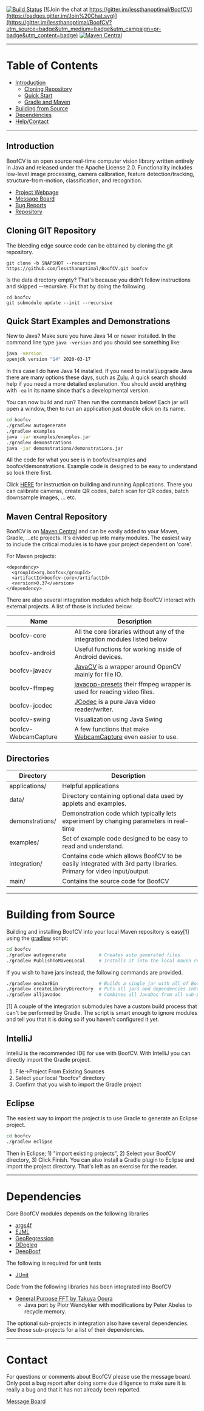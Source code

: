 [![Build Status](https://github.com/lessthanoptimal/BoofCV/actions/workflows/gradle.yml/badge.svg)](https://github.com/lessthanoptimal/BoofCV/actions/workflows/gradle.yml)
[![Join the chat at https://gitter.im/lessthanoptimal/BoofCV](https://badges.gitter.im/Join%20Chat.svg)](https://gitter.im/lessthanoptimal/BoofCV?utm_source=badge&utm_medium=badge&utm_campaign=pr-badge&utm_content=badge)
[![Maven Central](https://img.shields.io/maven-central/v/org.boofcv/boofcv-core.svg)](https://maven-badges.herokuapp.com/maven-central/org.boofcv/boofcv-core)

------------------------------------------------------
# Table of Contents

* [Introduction](#introduction)
  * [Cloning Repository](#cloning-git-repository)
  * [Quick Start](#quick-start-examples-and-demonstrations)
  * [Gradle and Maven](#adding-to-gradle-and-maven-projects)
* [Building from Source](#building-from-source)
* [Dependencies](#dependencies)
* [Help/Contact](#contact)

------------------------------------------------------
## Introduction

BoofCV is an open source real-time computer vision library written entirely in Java and released under the Apache License 2.0.  Functionality includes low-level image processing, camera calibration, feature detection/tracking, structure-from-motion, classification, and recognition.

- [ Project Webpage ]( http://boofcv.org                                  )
- [ Message Board   ]( https://groups.google.com/group/boofcv             )
- [ Bug Reports     ]( https://github.com/lessthanoptimal/BoofCV/issues   )
- [ Repository      ]( https://github.com/lessthanoptimal/BoofCV          )

## Cloning GIT Repository

The bleeding edge source code can be obtained by cloning the git repository.

```
git clone -b SNAPSHOT --recursive https://github.com/lessthanoptimal/BoofCV.git boofcv
```

Is the data directory empty?  That's because you didn't follow instructions and skipped --recursive.  Fix that by doing the following.
```
cd boofcv
git submodule update --init --recursive
```

## Quick Start Examples and Demonstrations
New to Java? Make sure you have Java 14 or newer installed. In the command line type `java -version` and you should see something like:
```bash
java -version
openjdk version "14" 2020-03-17
```
In this case I do have Java 14 installed. If you need to install/upgrade Java there are many options these days, such as [Zulu](https://www.azul.com/downloads/zulu-community/?package=jdk). A quick search should help if you need a more detailed explanation. You should avoid anything with `-ea` in its name since that's a developmental version.

You can now build and run?  Then run the commands below!  Each jar will open a window, then to run an application just double click on its name.

```bash
cd boofcv
./gradlew autogenerate
./gradlew examples
java -jar examples/examples.jar
./gradlew demonstrations
java -jar demonstrations/demonstrations.jar
```

All the code for what you see is in boofcv/examples and boofcv/demonstrations.  Example code is designed to be easy to understand so look there first.

Click [HERE](applications/readme.md) for instruction on building and running Applications.
There you can calibrate cameras, create QR codes, batch scan for QR codes, batch downsample images, ... etc.

## Maven Central Repository

BoofCV is on [Maven Central](http://search.maven.org/) and can be easily added to your Maven, Gradle, ...etc projects.  It's divided up into many modules.  The easiest way to include the critical modules is to have your project dependent on 'core'.

For Maven projects:
```
<dependency>
  <groupId>org.boofcv</groupId>
  <artifactId>boofcv-core</artifactId>
  <version>0.37</version>
</dependency>
```

There are also several integration modules which help BoofCV interact with external projects.  A list of those is included below:

|     Name             |                 Description
|----------------------|-------------------------------------------------------------------------------------
| boofcv-core          | All the core libraries without any of the integration modules listed below
| boofcv-android       | Useful functions for working inside of Android devices.
| boofcv-javacv        | [JavaCV](https://github.com/bytedeco/javacv) is a wrapper around OpenCV mainly for file IO.
| boofcv-ffmpeg        | [javacpp-presets](https://github.com/bytedeco/javacpp-presets) their ffmpeg wrapper is used for reading video files.
| boofcv-jcodec        | [JCodec](http://jcodec.org/) is a pure Java video reader/writer.
| boofcv-swing         | Visualization using Java Swing
| boofcv-WebcamCapture | A few functions that make [WebcamCapture](http://webcam-capture.sarxos.pl/) even easier to use.

## Directories

| Directory       | Description
|-----------------|-------------------------------------------------------------------------------------
| applications/   | Helpful applications
| data/           | Directory containing optional data used by applets and examples.
| demonstrations/ | Demonstration code which typically lets experiment by changing parameters in real-time
| examples/       | Set of example code designed to be easy to read and understand.
| integration/    | Contains code which allows BoofCV to be easily integrated with 3rd party libraries.  Primary for video input/output.
| main/           | Contains the source code for BoofCV

------------------------------------
# Building from Source

Building and installing BoofCV into your local Maven repository is easy[1] using the [gradlew](https://docs.gradle.org/current/userguide/gradle_wrapper.html) script:
```bash
cd boofcv
./gradlew autogenerate            # Creates auto generated files
./gradlew PublishToMavenLocal     # Installs it into the local maven repository 
```
If you wish to have jars instead, the following commands are provided.
```bash
./gradlew oneJarBin               # Builds a single jar with all of BoofCV in it
./gradlew createLibraryDirectory  # Puts all jars and dependencies into boofcv/library
./gradlew alljavadoc              # Combines all JavaDoc from all sub-projects into a single set
```


[1] A couple of the integration submodules have a custom build process that can't be performed by Gradle.  The script is smart enough to ignore modules and tell you that it is doing so if you haven't configured it yet.

## IntelliJ

IntelliJ is the recommended IDE for use with BoofCV.  With IntelliJ you can directly import the Gradle project.  

1. File->Project From Existing Sources
2. Select your local "boofcv" directory
3. Confirm that you wish to import the Gradle project

## Eclipse

The easiest way to import the project is to use Gradle to generate an Eclipse project.

```bash
cd boofcv
./gradlew eclipse
```
Then in Eclipse; 1) "import existing projects", 2) Select your BoofCV directory, 3) Click Finish.  You can also install a Gradle plugin to Eclipse and import the project directory.  That's left as an exercise for the reader.

-----------------------------------------------------------
# Dependencies

Core BoofCV modules depends on the following libraries

- [ args4f        ]( http://args4j.kohsuke.org/)
- [ EJML          ]( http://code.google.com/p/efficient-java-matrix-library )
- [ GeoRegression ]( http://georegression.org )
- [ DDogleg       ]( http://ddogleg.org)
- [ DeepBoof      ]( https://github.com/lessthanoptimal/DeepBoof)

The following is required for unit tests

- [ JUnit   ]( http://junit.sourceforge.net/)

Code from the following libraries has been integrated into BoofCV

- [General Purpose FFT by Takuya Ooura](http://www.kurims.kyoto-u.ac.jp/~ooura/fft.html)
  * Java port by Piotr Wendykier with modifications by Peter Abeles to recycle memory.
  
The optional sub-projects in integration also have several dependencies. See those sub-projects for a list of their dependencies.

------------------------------------
# Contact

For questions or comments about BoofCV please use the message board.  Only post a bug report after doing some due diligence to make sure it is really a bug and that it has not already been reported.

[Message Board](http://groups.google.com/group/boofcv)
